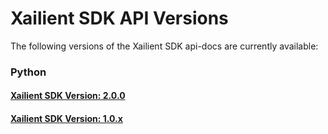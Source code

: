 # Xailient SDK API Versions

The following versions of the Xailient SDK api-docs are currently available:

### Python

#### [**Xailient SDK Version: 2.0.0**](https://xailient-docs.readthedocs.io/en/latest/python_sdk_v2.0.html)

#### [**Xailient SDK Version: 1.0.x**](https://xailient-docs.readthedocs.io/en/latest/python_sdk_v1.0.html)